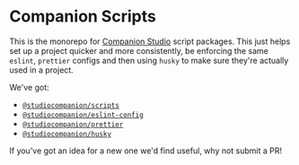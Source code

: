 # Companion Scripts

This is the monorepo for [Companion Studio](https://www.companion.studio/) script packages.
This just helps set up a project quicker and more consistently, be enforcing the same `eslint`, `prettier` configs and then using `husky` to make sure they're actually used in a project.

We've got:

- [`@studiocompanion/scripts`](/packages/scripts)
- [`@studiocompanion/eslint-config`](/packages/eslint-config)
- [`@studiocompanion/prettier`](/packages/prettier)
- [`@studiocompanion/husky`](/packages/husky)

If you've got an idea for a new one we'd find useful, why not submit a PR!
